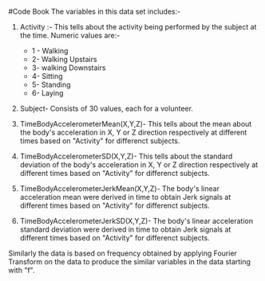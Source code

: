 #Code Book
The variables in this data set includes:- 

1. Activity :- This tells about the activity being performed by the subject at the time. Numeric values are:-
	* 1 - Walking 
	* 2- Walking Upstairs 
	* 3- walking Downstairs 
	* 4- Sitting 
	* 5- Standing 
	* 6- Laying 

2. Subject- Consists of 30 values, each for a volunteer.  

3. TimeBodyAccelerometerMean(X,Y,Z)- This tells about the mean about the body's acceleration in X, Y or Z direction respectively at different times based on "Activity" for differenct subjects. 

4. TimeBodyAccelerometerSD(X,Y,Z)- This tells about the standard deviation of the body's acceleration in X, Y or Z direction respectively at different times based on "Activity" for differenct subjects. 

5. TimeBodyAccelerometerJerkMean(X,Y,Z)- The body's linear acceleration mean were derived in time to obtain Jerk signals at different times based on "Activity" for differenct subjects. 

6. TimeBodyAccelerometerJerkSD(X,Y,Z)- The body's linear acceleration standard deviation were derived in time to obtain Jerk signals at different times based on "Activity" for differenct subjects.  

Similarly the data is based on frequency obtained by applying Fourier Transform on the data to produce the similar variables in the data starting with "f". 
